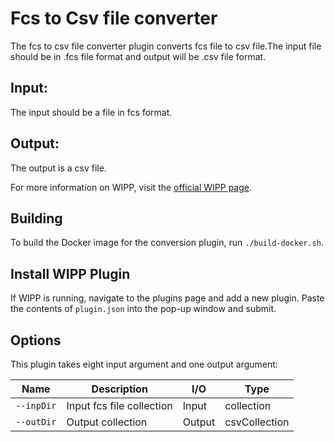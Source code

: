 # Fcs to Csv file converter

The fcs to csv file converter plugin converts fcs file to csv file.The input file should be in .fcs file format and output will be .csv file format.

## Input:
The input should be a file in fcs format.

## Output:
The output is a csv file.

For more information on WIPP, visit the [official WIPP page](https://isg.nist.gov/deepzoomweb/software/wipp).

## Building

To build the Docker image for the conversion plugin, run
`./build-docker.sh`.

## Install WIPP Plugin

If WIPP is running, navigate to the plugins page and add a new plugin. Paste the contents of `plugin.json` into the pop-up window and submit.

## Options

This plugin takes eight input argument and one output argument:

| Name       | Description               | I/O    | Type          |
| ---------- | ------------------------- | ------ | ------------- |
| `--inpDir` | Input fcs file collection | Input  | collection    |
| `--outDir` | Output collection         | Output | csvCollection |



